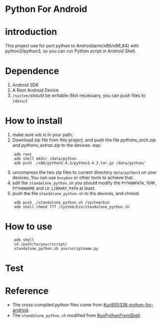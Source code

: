 Python For Android
=====================
# introduction

This project use for port python to Android(arm/x86/x86_64) with python2/python3, so you can run Python script in Android Shell.

# Dependence

1. Android SDK
2. A Root Android Device
3. `/system/`should be writable.(Not necessary, you can push files to `/data/`)

# How to install

1. make sure `adb` is in your path;
2. Download zip file from this project, and push the file _pythonx_arch_._zip_ and _pythonx_extras_._zip_ to the devices. exp:
```
    adb root
    adb shell mkdir /data/python
    adb push ./x86/python3.4.3/python3.4.3.tar.gz /data/python/
```
3. uncompress the two zip files to current directory `data/python3` on your devices,.You can use `busybox` or other tools to achieve that.
4. edit the `standalone_python.sh` you should modify the `PYTHONPATH`, `TEMP`, `PYTHONHOME` and  `LD_LIBRARY_PATH` at least.
5. push the file `standalone_python.sh` to ths devices, and chmod.
```
    adb push ./standalone_python.sh /system/bin
    adb shell chmod 777 /system/bin/standalone_python.sh
```

# How to use

```
    adb shell
    cd /path/to/your/script/
    standalone_python.sh yourscriptname.py
```

# Test



# Reference

- The cross-compiled python files come from [Kuri655336-python-for-android](https://github.com/kuri65536/python-for-android).
- The `standalone_python.sh` modified from [RunPythonFromShell](https://code.google.com/archive/p/python-for-android/wikis/RunPythonFromShell.wiki).
